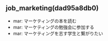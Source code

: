 job_marketing(dad95a8db0)
---

- mar: マーケティングの本を読む
- mar: マーケティングの勉強会に参加する
- mar: マーケティングを志す学生と繋がりたい